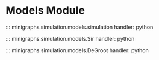 # Models Module

::: minigraphs.simulation.models.simulation
    handler: python

::: minigraphs.simulation.models.Sir
    handler: python

::: minigraphs.simulation.models.DeGroot
    handler: python